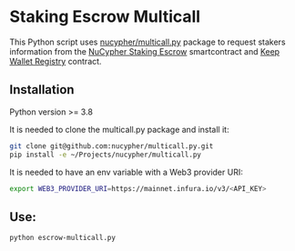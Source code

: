 # Staking Escrow Multicall

This Python script uses [nucypher/multicall.py](https://github.com/nucypher/multicall.py) package to
request stakers information from the [NuCypher Staking
Escrow](https://etherscan.io/address/0xbbd3c0c794f40c4f993b03f65343acc6fcfcb2e2) smartcontract and
[Keep Wallet Registry](https://etherscan.io/address/0xfbae130e06bbc8ca198861beecae6e2b830398fb#code)
contract.

## Installation

Python version >= 3.8

It is needed to clone the multicall.py package and install it:

```bash
git clone git@github.com:nucypher/multicall.py.git
pip install -e ~/Projects/nucypher/multicall.py
```

It is needed to have an env variable with a Web3 provider URI:

```bash
export WEB3_PROVIDER_URI=https://mainnet.infura.io/v3/<API_KEY>
```

## Use:

```bash
python escrow-multicall.py
```
